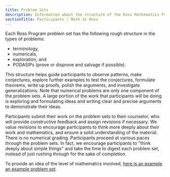 ```yaml
---
title: Problem Sets
description: Information about the structure of the Ross Mathematics Program problem sets
sectionTitle: Participants / Math at Ross
---
```


Each Ross Program problem set has the following rough structure in the types of problems:

- terminology,
- numericals,
- exploration, and
- PODASIPs (prove or disprove and salvage if possible).

This structure helps guide participants to observe patterns, make conjectures, explore further examples to test the conjectures, formulate theorems, write up proofs, polish the arguments, and investigate generalizations. Note that numerical problems are only one component of the problem sets. A large portion of the work that participants will be doing is exploring and formulating ideas and writing clear and precise arguments to demonstrate their ideas.

Participants submit their work on the problem sets to their counselor, who will provide constructive feedback and assign revisions if necessary. We value revisions to encourage participants to think more deeply about their work and mathematics, and ensure a solid understanding of the material. There is no numerical grading. Participants proceed at various paces through the problem sets. In fact, we encourage participants to "think deeply about simple things" and take the time to digest each problem set, instead of just rushing through for the sake of completion.

To provide an idea of the level of mathematics involved, [here is an example an example problem set](https://bpb-us-w2.wpmucdn.com/u.osu.edu/dist/e/5164/files/2014/08/set02.web-19zutzo.pdf).